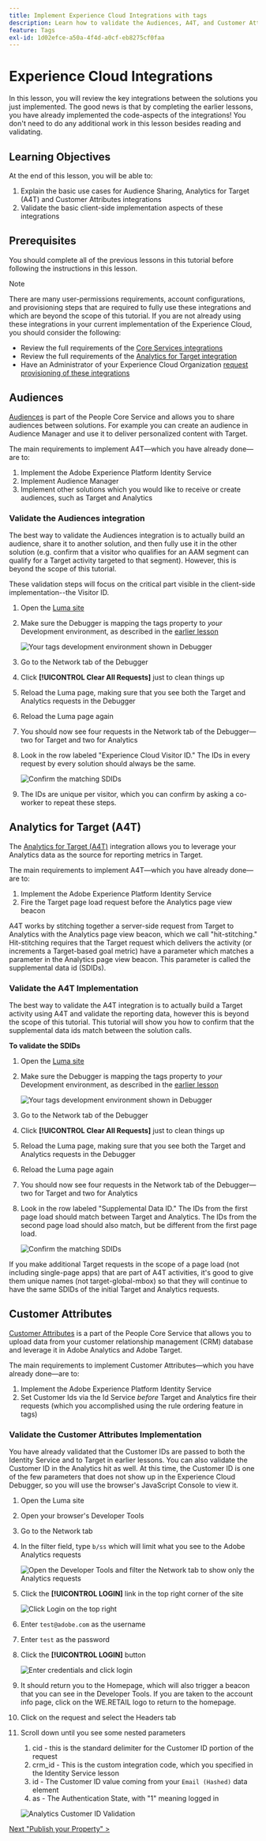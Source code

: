 ```yaml
---
title: Implement Experience Cloud Integrations with tags
description: Learn how to validate the Audiences, A4T, and Customer Attributes integrations in your Adobe Experience Cloud implementation. This lesson is part of the Implement the Experience Cloud in websites tutorial.
feature: Tags
exl-id: 1d02efce-a50a-4f4d-a0cf-eb8275cf0faa
---
```

# Experience Cloud Integrations

In this lesson, you will review the key integrations between the solutions you  just implemented. The good news is that by completing the earlier lessons, you have already implemented the code-aspects of the integrations! You don't need to do any additional work in this lesson besides reading and validating.

## Learning Objectives

At the end of this lesson, you will be able to:

1. Explain the basic use cases for Audience Sharing, Analytics for Target (A4T) and Customer Attributes integrations
1. Validate the basic client-side implementation aspects of these integrations

## Prerequisites

You should complete all of the previous lessons in this tutorial before following the  instructions in this lesson.

>[!NOTE]
>
>There are many user-permissions requirements, account configurations, and provisioning steps that are required to fully use these integrations and which are beyond the scope of this tutorial. If you are not already using these integrations in your current implementation of the Experience Cloud, you should consider the following:
>
>* Review the full requirements of the [Core Services integrations](https://experienceleague.adobe.com/docs/core-services/interface/about-core-services/core-services.html)
>* Review the full requirements of the [Analytics for Target integration](https://experienceleague.adobe.com/docs/target/using/integrate/a4t/before-implement.html)
>* Have an Administrator of your Experience Cloud Organization [request provisioning of these integrations](https://www.adobe.com/go/audiences)

## Audiences

[Audiences](https://experienceleague.adobe.com/docs/core-services/interface/audiences/audience-library.html) is part of the People Core Service and allows you to share audiences between solutions. For example you can create an audience in Audience Manager and use it to deliver personalized content with Target.

The main requirements to implement A4T&mdash;which you have already done&mdash;are to:

1. Implement the Adobe Experience Platform Identity Service
1. Implement Audience Manager
1. Implement other solutions which you would like to receive or create audiences, such as Target and Analytics

### Validate the Audiences integration

The best way to validate the Audiences integration is to actually build an audience, share it to another solution, and then fully use it in the other solution (e.g. confirm that a visitor who qualifies for an AAM segment can qualify for a Target activity targeted to that segment). However, this is beyond the scope of this tutorial.

These validation steps will focus on the critical part visible in the client-side implementation--the Visitor ID.

1. Open the [Luma site](https://luma.enablementadobe.com/content/luma/us/en.html)

1. Make sure the Debugger is mapping the tags property to *your* Development environment, as described in the [earlier lesson](switch-environments.md)

   ![Your tags development environment shown in Debugger](images/switchEnvironments-debuggerOnWeRetail.png)

1. Go to the Network tab of the Debugger

1. Click **[!UICONTROL Clear All Requests]** just to clean things up

1. Reload the Luma page, making sure that you see both the Target and Analytics requests in the Debugger

1. Reload the Luma page again
  
1. You should now see four requests in the Network tab of the Debugger&mdash;two for Target and two for Analytics

1. Look in the row labeled "Experience Cloud Visitor ID." The IDs in every request by every solution should always be the same.

   ![Confirm the matching SDIDs](images/integrations-matchingECIDs.png)

1. The IDs are unique per visitor, which you can confirm by asking a co-worker to repeat these steps.

## Analytics for Target (A4T)

The [Analytics for Target (A4T)](https://experienceleague.adobe.com/docs/target/using/integrate/a4t/a4t.html) integration allows you to leverage your Analytics data as the source for reporting metrics in Target.  

The main requirements to implement A4T&mdash;which you have already done&mdash;are to:

1. Implement the Adobe Experience Platform Identity Service
1. Fire the Target page load request before the Analytics page view beacon

A4T works by stitching together a server-side request from Target to Analytics with the Analytics page view beacon, which we call "hit-stitching."  Hit-stitching requires that the Target request which delivers the activity (or increments a Target-based goal metric) have a parameter which matches a parameter in the Analytics page view beacon. This parameter is called the supplemental data id (SDIDs).

### Validate the A4T Implementation

The best way to validate the A4T integration is to actually build a Target activity using A4T and validate the reporting data, however this is beyond the scope of this tutorial. This tutorial will show you how to confirm that the supplemental data ids match between the solution calls.

**To validate the SDIDs**

1. Open the [Luma site](https://luma.enablementadobe.com/content/luma/us/en.html)

1. Make sure the Debugger is mapping the tags property to *your* Development environment, as described in the [earlier lesson](switch-environments.md)

   ![Your tags development environment shown in Debugger](images/switchEnvironments-debuggerOnWeRetail.png)

1. Go to the Network tab of the Debugger

1. Click **[!UICONTROL Clear All Requests]** just to clean things up

1. Reload the Luma page, making sure that you see both the Target and Analytics requests in the Debugger

1. Reload the Luma page again
  
1. You should now see four requests in the Network tab of the Debugger&mdash;two for Target and two for Analytics

1. Look in the row labeled "Supplemental Data ID." The IDs from the first page load should match between Target and Analytics. The IDs from the second page load should also match, but be different from the first page load.

   ![Confirm the matching SDIDs](images/integrations-matchingSDIDs.png)

If you make additional Target requests in the scope of a page load (not including single-page apps) that are part of A4T activities, it's good to give them unique names (not target-global-mbox) so that they will continue to have the same SDIDs of the initial Target and Analytics requests.

## Customer Attributes

[Customer Attributes](https://experienceleague.adobe.com/docs/core-services/interface/customer-attributes/attributes.html) is a part of the People Core Service that allows you to upload data from your customer relationship management (CRM) database and leverage it in Adobe Analytics and Adobe Target.

The main requirements to implement Customer Attributes&mdash;which you have already done&mdash;are to:

1. Implement the Adobe Experience Platform Identity Service
1. Set Customer Ids via the Id Service *before* Target and Analytics fire their requests (which you accomplished using the rule ordering feature in tags)

### Validate the Customer Attributes Implementation

You have already validated that the Customer IDs are passed to both the Identity Service and to Target in earlier lessons. You can also validate the Customer ID in the Analytics hit as well.
At this time, the Customer ID is one of the few parameters that does not show up in the Experience Cloud Debugger, so you will use the browser's JavaScript Console to view it.

1. Open the Luma site
1. Open your browser's Developer Tools
1. Go to the Network tab
1. In the filter field, type `b/ss` which will limit what you see to the Adobe Analytics requests

    ![Open the Developer Tools and filter the Network tab to show only the Analytics requests](images/aam-openTheJSConsole.png)

1. Click the **[!UICONTROL LOGIN]** link in the top right corner of the site

   ![Click Login on the top right](images/idservice-loginNav.png)

1. Enter `test@adobe.com` as the username
1. Enter `test` as the password
1. Click the **[!UICONTROL LOGIN]** button

   ![Enter credentials and click login](images/idservice-login.png)

1. It should return you to the Homepage, which will also trigger a beacon that you can see in the Developer Tools. If you are taken to the account info page, click on the WE.RETAIL logo to return to the homepage.
1. Click on the request and select the Headers tab
1. Scroll down until you see some nested parameters
   1. cid - this is the standard delimiter for the Customer ID portion of the request
   1. crm_id - This is the custom integration code, which you specified in the Identity Service lesson
   1. id - The Customer ID value coming from your `Email (Hashed)` data element
   1. as - The Authentication State, with "1" meaning logged in

    ![Analytics Customer ID Validation](images/integrations-analyticsCustomerIDValidation.png)

[Next "Publish your Property" >](publish.md)
